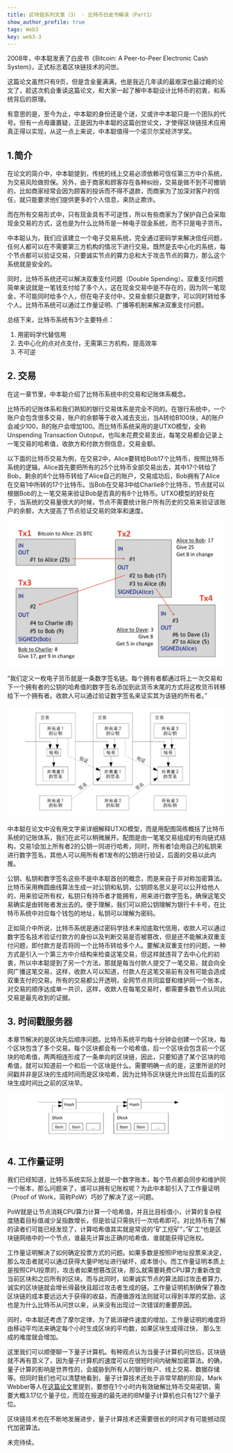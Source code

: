 ```yaml
---
title: 区块链系列文章（3） - 比特币白皮书解读（Part1）
show_author_profile: true
tags: Web3
key: web3-3
---
```


2008年，中本聪发表了白皮书《Bitcoin: A Peer-to-Peer Electronic Cash System》，正式标志着区块链技术的问世。

这篇论文虽然只有9页，但是含金量满满，也是我近几年读的最艰深也最过瘾的论文了，趁这次机会重读这篇论文，和大家一起了解中本聪设计比特币的初衷，和系统背后的原理。

有意思的是，至今为止，中本聪的身份还是个谜，又或许中本聪只是一个团队的代号。但有一点毋庸置疑，正是因为中本聪的这篇创世论文，才使得区块链技术应用真正得以实现，从这一点上来说，中本聪值得一个诺贝尔奖经济学奖。

<!--more-->

## 1.简介

在论文的简介中，中本聪提到，传统的线上交易必须依赖可信任第三方中介系统，为交易风险做担保。另外，由于商家和顾客存在各种纠纷，交易是做不到不可撤销的，比如商家经常会因为顾客的投诉而不得不退款，而商家为了加深对客户的信任，就只能要求他们提供更多的个人信息，来防止欺诈。

而在所有交易形式中，只有现金具有不可逆性，所以有些商家为了保护自己会采取现金交易的方式，这也是为什么比特币是一种电子现金系统，而不只是电子货币。

中本聪认为，我们应该建立一个电子交易系统，完全通过密码学来解决信任问题，任何人都可以在不需要第三方机构的情况下进行交易。既然是去中心化的系统，每个节点都可以验证交易，只要诚实节点的算力总和大于攻击节点的算力，那么这个系统就是安全的。

同时，比特币系统还可以解决双重支付问题（Double Spending）。双重支付问题简单来说就是一笔钱支付给了多个人，这在现金交易中是不存在的，因为同一笔现金，不可能同时给多个人，但在电子支付中，交易金额只是数字，可以同时转给多个人。比特币系统可以通过工作量证明、广播等机制来解决双重支付问题。


总结下来，比特币系统有3个主要特点：

1. 用密码学代替信用
2. 去中心化的点对点支付，无需第三方机构，提高效率
3. 不可逆

## 2. 交易

在这一章节里，中本聪介绍了比特币系统中的交易和记账体系概念。


比特币的记账体系和我们熟知的银行交易体系是完全不同的。在银行系统中，一个账户会包含很多交易，账户的余额等于收入减去支出，当A转给B100块，A的账户会减少100，B的账户会增加100。而比特币系统采用的是UTXO模型，全称Unspending Transaction Outoput，也叫未花费交易支出，每笔交易都会记录上一笔交易的哈希值，收款方和付款方侧信息，交易金额。

以下面的比特币交易为例，在交易2中，Alice要转给Bob17个比特币，按照比特币系统的逻辑，Alice首先要把所有的25个比特币全部交易出去，其中17个转给了Bob，剩余的8个比特币转给了Alice自己的账户，交易成功后，Bob拥有了Alice在交易1中所转的17个比特币。当Bob在交易3中给Charlie8个比特币，节点就可以根据Bob的上一笔交易来验证Bob是否真的有8个比特币。UTXO模型的好处在于，当系统的交易量很大的时候，节点不需要统计账户所有历史的交易来验证该账户的余额，大大提高了节点验证交易的效率和速度。

![UTXO](https://github.com/darcy-fzh/darcy-fzh.github.io/raw/master/screenshots/UTXO.png)


“我们定义一枚电子货币就是一条数字签名链。每个拥有者都通过将上一次交易和下一个拥有者的公钥的哈希值的数字签名添加到此货币末尾的方式将这枚货币转移给下一个拥有者。收款人可以通过验证数字签名来证实其为该链的所有者。”

![交易体系](https://github.com/darcy-fzh/darcy-fzh.github.io/raw/master/screenshots/交易体系.png)

中本聪在论文中没有用文字来详细解释UTXO模型，而是用配图简练概括了比特币系统的记账体系，我们在此可以稍微展开。配图是由一笔笔交易组成的有向链式结构，交易1会加上所有者2的公钥一同进行哈希，同时，所有者1会用自己的私钥来进行数字签名，其他人可以用所有者1发布的公钥进行验证，后面的交易以此内推。

公钥、私钥和数字签名这些不是中本聪首创的概念，而是来自于非对称加密算法。比特币采用椭圆曲线算法生成一对公钥和私钥，公钥顾名思义是可以公开给他人的，用来验证所有权，私钥只有持币者才能拥有，用来进行数字签名，确保这笔交易确实是由转账者发出去的。便于理解，我们可以把公钥理解为银行卡卡号，在比特币系统中对应每个钱包的地址，私钥可以理解为密码。

正如简介中所说，比特币系统是通过密码学技术来彻底取代信用，收款人可以通过数字签名技术验证付款方的身份以及判断交易是否被篡改，但是还不能解决双重支付问题，即付款方是否将同一个比特币转给多个人。要解决双重支付的问题，一种方式是引入一个第三方中介结构来检查这笔交易，但这样就违背了去中心化的初衷，所以中本聪提到了另一个方法，那就是每当付款人提交了一笔交易，就会向全网广播这笔交易，这样，收款人可以知道，付款人在这笔交易前有没有可能会造成双重支付的交易。所有的交易都公开透明，全网节点共同监督和维护同一个账本，对交易的顺序达成单一共识，这样，收款人在每笔交易时，都需要多数节点认同此交易是最先收到的证据。

## 3. 时间戳服务器

本章节解决的是区块先后顺序问题。比特币系统平均每十分钟会创建一个区块，每个区块包含了多个交易。每个区块都会有一个哈希值，后一个区块会包含前一个区块的哈希值，两两相连形成了一条单向的区块链，因此，只要知道了某个区块的哈希值，就可以知道前一个和后一个区块是什么。需要明确一点的是，这里所说的时间戳并非是区块的生成时间而是区块哈希，因为比特币区块链允许出现在后面的区块生成时间比之前的区块早。

![timestamp](https://github.com/darcy-fzh/darcy-fzh.github.io/raw/master/screenshots/timestamp.png)

## 4. 工作量证明

我们已经知道，比特币系统实际上就是一个数字账本，每个节点都会同步和维护同一个账本，那么问题来了，谁可以拥有记账权呢？为此中本聪引入了工作量证明（Proof of Work，简称PoW）巧妙了解决了这一问题。 

PoW就是让节点消耗CPU算力计算一个哈希值，并且比目标值小，计算的复杂程度随着目标值减少呈指数增长，但是验证只需执行一次哈希即可。对比特币有了解的读者们可能已经发现了，计算哈希值其实就是常说的“矿工挖矿”，”矿工“也是区块链网络中的一个节点，谁最先计算出正确的哈希值，谁就能获得记账权。

工作量证明解决了如何确定投票方式的问题。如果多数是按照IP地址投票来决定，那么攻击者就可以通过获得大量IP地址进行破坏，成本很小。而工作量证明本质上是按照CPU投票的，攻击者如果想篡改区块，那么就需要耗费CPU算力重新改变当前区块和之后所有的区块。而与此同时，如果诚实节点的算法超过攻击者算力，诚实的区块链就会增长得最快且超过攻击者生成的链。工作量证明机制确保了篡改区块链的成本要远远大于获得的收益，而遵循游戏法则就可以得到丰厚的奖励，这也是为什么比特币从问世以来，从来没有出现过一次错误的重要原因。

同时，中本聪还考虑了摩尔定律，为了抵消硬件速度的增加，工作量证明的难度将由移动平均法来确定每个小时生成区块的平均数，如果区块生成得过快， 那么生成的难度就会增加。

这里我们可以顺便聊一下量子计算机。有种观点认为当量子计算机问世后，区块链就不再有意义了，因为量子计算机的速度可以在很短时间内破解加密算法。的确，量子计算的影响是世界性的，会威胁到所有人的银行账户、线上交易、数据存储等。但同时我们也可以清楚地看到，量子计算技术还处于非常早期的阶段，Mark Webber等人在[这篇论文](https://avs.scitation.org/doi/10.1116/5.0073075)里提到，要想在1个小时内有效破解比特币交易密钥，需要大概3.17亿个量子位，而现在报道的最先进的IBM量子计算机也只有127个量子位。

区块链技术也在不断地发展进步，量子计算技术还需要很长的时间才有可能撼动现代加密算法。


未完待续。






